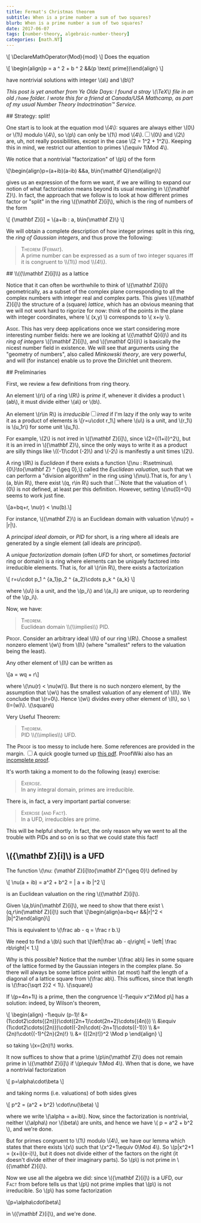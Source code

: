 ```yaml
---
title: Fermat's Christmas theorem
subtitle: When is a prime number a sum of two squares?
blurb: When is a prime number a sum of two squares?
date: 2017-06-07
tags: [number-theory, algebraic-number-theory]
categories: [math.NT]
---
```




\\[ \\DeclareMathOperator{Mod}{mod} \\]
Does the equation

\\[ \\begin{align}p = a ^ 2 + b ^ 2 &&(p \\text{ prime})\\end{align} \\]

have nontrivial solutions with integer \\(a\\) and \\(b\\)?

*This post is yet another from Ye Olde Days: I found a stray \\(\\TeX\\) file in an old `/home` folder. I wrote this for a friend at Canada/USA Mathcamp, as part of my usual Number Theory Indoctrination™ Service.*

<section>
## Strategy: split!

One start is to look at the equation mod \\(4\\): squares are always either \\(0\\) or 
\\(1\\) modulo \\(4\\), so \\(p\\) can only be \\(1\\) mod \\(4\\).<label for="sn-demo" class="margin-toggle sidenote-number"></label><input type="checkbox" id="sn-demo" class="margin-toggle"/><span class=sidenote>\\(0\\) and \\(2\\) are, uh, not really possibilities, except in the case \\(2 = 1^2 + 1^2\\).</span> Keeping this in mind, we restrict our attention to primes \\(\\equiv 1\\Mod 4\\).

We notice that a nontrivial "factorization" of \\(p\\) of the form

\\[\\begin{align}p=(a+ib)(a-ib) &&a, b\\in{\\mathbf Q}\\end{align}\\]

gives us an expression of the form we want, if we are willing to expand our
notion of what factorization means beyond its usual meaning in \\({\\mathbf Z}\\).
In fact, the approach that we follow
is to look at how different primes factor or "split" in the ring \\({\\mathbf Z}[i]\\),
which is the ring of numbers of the form

\\[ {\\mathbf Z}[i] = \\{a+ib : a, b\\in{\\mathbf Z}\\} \\]

We will obtain a complete description of how integer primes split in this ring, the
*ring of Gaussian integers*, and thus prove the following:

<blockquote>
<span style="font-variant:small-caps">Theorem (Fermat).</span><br>
A prime number can be expressed as a sum of two integer squares iff it is congruent to \\(1\\) mod \\(4\\).
</blockquote>
</section>

<section>
## \\({\\mathbf Z}[i]\\) as a lattice

Notice that it can often be worthwhile to think of \\({\\mathbf Z}[i]\\) geometrically, as a
subset of the complex plane corresponding to all the complex numbers with
integer real and complex parts. This gives \\({\\mathbf Z}[i]\\) the structure of a (square)
*lattice*, which has an obvious meaning that we will not work hard to
rigorize for now: think of the points in the plane with integer coordinates, where 
\\( (x,y) \\) corresponds to \\( x+iy \\).

<!-- Low-effort picture: -->
<!-- \\begin{tikzpicture} -->
<!-- \\begin{scope} -->
<!-- \\clip (-5,-5) rectangle (4cm,4cm); % Clips the picture... -->
<!-- \\draw[style=help lines,dashed] (-14,-14) grid[step=2cm] (14,14); % Draws a grid in the new coordinates. -->
<!-- \\foreach \\x in {-7,-6,...,7}{                           % Two indices running over each -->
<!--     \\foreach \\y in {-7,-6,...,7}{                       % node on the grid we have drawn -->
<!--     \\node[draw,circle,inner sep=2pt,fill] at (2*\\x,2*\\y) {}; % Places a dot at those points -->
<!--     } -->
<!-- } -->
<!-- \\end{scope} -->
<!-- \\end{tikzpicture} -->

<span style="font-variant:small-caps;">Aside</span>. This has very deep applications once we start considering more interesting number fields:
here we are looking at \\({\\mathbf Q}(i)\\) and its *ring of integers* \\({\\mathbf Z}[i]\\), and
\\({\\mathbf Q}(i)\\) is basically the nicest number field in existence. We will see that
arguments using the "geometry of numbers", also called *Minkowski theory*, are very powerful, and will (for instance) enable us to prove the
Dirichlet unit theorem.

<section>
</section>
## Preliminaries

First, we review a few definitions from ring theory.

<!-- \\begin{defn} -->
  An element \\(r\\) of a ring \\(R\\) is *prime* if, whenever it divides a
  product \\(ab\\), it must divide either \\(a\\) or \\(b\\).
<!-- \\end{defn} -->

<!-- \\begin{defn} -->
  An element \\(r\\in R\\) is *irreducible*<label for="sn-demo" class="margin-toggle sidenote-number"></label><input type="checkbox" id="sn-demo" class="margin-toggle"/><span class=sidenote>*irred* if I'm lazy</span> if the only way to write it as a product of elements is
  \\[r=u\\cdot r_1\\]
  where \\(u\\) is a unit, and \\(r_1\\) is \\(u_1r\\) for some unit \\(u_1\\).
<!-- \\end{defn} -->

For example, \\(2\\) is not irred in \\({\\mathbf Z}[i]\\), since \\(2={(1+i)}^2\\), but it is an irred
in \\({\\mathbf Z}\\), since the only ways to write it as a product are silly things like
\\((-1)\\cdot (-2)\\) and \\(-2\\) is manifestly a unit times \\(2\\).

A ring \\(R\\) is *Euclidean* if there exists a function \\[\\nu : R\\setminus\\{0\\}\\to{\\mathbf Z} ^ {\\geq 0},\\] called the
*Euclidean valuation*, such that we can perform a "division algorithm" in
the ring using \\(\\nu\\).That is, for any \\(a, b\\in R\\), there exist \\(q, r\\in R\\) such that<label for="sn-demo" class="margin-toggle sidenote-number"></label><input type="checkbox" id="sn-demo" class="margin-toggle"/><span class=sidenote>Note that the valuation of \\(0\\) is not defined, at least per this definition. However, setting \\(\\nu(0)=0\\) seems to work just fine.</span>


\\[a=bq+r, \\nu(r) < \\nu(b).\\]

For instance, \\({\\mathbf Z}\\) is an Euclidean domain with valuation \\(\\nu(r) = |r|\\).

A *principal ideal domain*, or *PID* for short, is a ring where
all ideals are generated by a single element (all ideals are *principal*).


A *unique factorization domain* (often *UFD* for short, or sometimes
*factorial* ring or domain) is a ring where elements can be uniquely
factored into irreducible elements. That is, for all \\(r\\in R\\), there exists a
factorization

\\[ r=u\\cdot p_1 ^ {a_1}p_2 ^ {a_2}\\cdots p_k ^ {a_k} \\]

where \\(u\\) is a unit, and the \\(p_i\\) and \\(a_i\\) are unique, up to reordering of
the \\(p_i\\).

Now, we have:

<blockquote>
<span style="font-variant:small-caps">Theorem</span>.<br>
Euclidean domain \\(\\implies\\) PID.
</blockquote>

<span style="font-variant:small-caps">Proof</span>.
Consider an arbitrary ideal \\(I\\) of our ring \\(R\\). Choose a smallest nonzero
element \\(w\\) from \\(I\\) (where "smallest" refers to the valuation being the least).

Any other element of \\(I\\) can be written as

\\[a = wq + r\\]

where \\(\\nu(r) < \\nu(w)\\). But there is no such nonzero element, by the
assumption that \\(w\\) has the smallest valuation of any element of \\(I\\). We
conclude that \\(r=0\\).
Hence \\(w\\) divides every other element of \\(I\\), so \\(I=(w)\\). \\(\\square\\)

Very Useful Theorem:

<blockquote>
<span style="font-variant:small-caps">Theorem</span>.<br>
PID \\(\\implies\\) UFD.
</blockquote>

The <span style="font-variant:small-caps">Proof</span> is too messy to include here. 
Some references are provided in the margin.
<label for="sn-demo" class="margin-toggle sidenote-number"></label><input type="checkbox" id="sn-demo" class="margin-toggle"/><span class=sidenote>A quick google turned up [this pdf](http://www.maths.nuigalway.ie/MA416/section4-2.pdf). ProofWiki also has an [incomplete proof](https://proofwiki.org/wiki/Principal_Ideal_Domain_is_Unique_Factorization_Domain).</span>

It's worth taking a moment to do the following (easy) exercise:

<blockquote>
<span style="font-variant:small-caps">Exercise</span>.<br>
In any integral domain, primes are irreducible.
</blockquote>

There is, in fact, a very important partial converse:

<blockquote>
<span style="font-variant:small-caps">Exercise (and Fact)</span>.<br>
In a UFD, irreducibles are prime.
</blockquote>

This will be helpful shortly. In fact, the only reason why we went to all the 
trouble with PIDs and so on is so that we could state this fact!

## \\({\\mathbf Z}[i]\\) is a UFD

The function \\(\\nu: {\\mathbf Z}[i]\\to{\\mathbf Z}^{\\geq 0}\\) defined by 

\\[ \\nu(a + ib) = a^2 + b^2 = | a + ib |^2 \\]

is an Euclidean valuation on the ring \\({\\mathbf Z}[i]\\).

Given \\(a,b\\in{\\mathbf Z}[i]\\), we need to show that there exist \\(q,r\\in{\\mathbf Z}[i]\\) such that
\\[\\begin{align}a=bq+r &&|r|^2 < |b|^2\\end{align}\\]

This is equivalent to \\(\\frac ab - q = \\frac r b.\\) 

We need to find a \\(b\\) such that
\\[\\left|\\frac ab - q\\right| = \\left| \\frac rb\\right|< 1.\\]

Why is this possible? Notice that the number \\(\\frac ab\\) lies in some square
of the lattice formed by the Gaussian integers in the complex plane. So there
will always be some lattice point within (at most) half the length of a
diagonal of a lattice square from \\(\\frac ab\\). This suffices, since that length
is \\(\\frac{\\sqrt 2}2 < 1\\). \\(\\square\\)

If \\(p=4n+1\\) is a prime, then the congruence \\[-1\\equiv x^2\\Mod p\\] has a solution: 
indeed, by Wilson's theorem,

\\[
  \\begin{align}
    -1\\equiv (p-1)! &= (1\\cdot2\\cdots{(2n)})\\cdot((2n+1)\\cdot(2n+2)\\cdots{(4n)}) \\\\
                     &\\equiv (1\\cdot2\\cdots{(2n)})\\cdot((-2n)\\cdot(-2n+1)\\cdots{(-1)}) \\\\
                     &= (2n)!\\cdot{(-1)^{2n}(2n)!} \\\\
                     &= {[(2n)!]}^2 \\Mod p
  \\end{align}
\\]

so taking \\(x=(2n)!\\) works.

It now suffices to show that a prime \\(p\\in{\\mathbf Z}\\) does not remain prime in \\({\\mathbf Z}[i]\\) if
\\(p\\equiv 1\\Mod 4\\).
When that is done, we have a nontrivial factorization

\\[ p=\\alpha\\cdot\\beta \\]

and taking norms (i.e. valuations) of both sides gives

\\[ p^2 = (a^2 + b^2) \\cdot\\nu(\\beta) \\]

where we write \\(\\alpha = a+ib\\). Now, since the factorization is nontrivial,
neither \\(\\alpha\\) nor \\(\\beta\\) are units, and hence we have \\( p = a^2 + b^2 \\), and we're done.

But for primes congruent to \\(1\\) modulo \\(4\\), we have our lemma which
states that there exists \\(x\\) such that \\(x^2+1\\equiv 0\\Mod 4\\). So
\\(p|x^2+1 = (x+i)(x-i)\\), but it does not divide either of the factors on the
right (it doesn't divide either of their imaginary parts).
So \\(p\\) is not prime in \\({\\mathbf Z}[i]\\).

Now we use all the algebra we did: since \\({\\mathbf Z}[i]\\) is a UFD, our <span style="font-variant:small-caps;">Fact</span>
from before tells us that \\(p\\) not prime implies that \\(p\\) is not irreducible. So \\(p\\) has some factorization

\\[p=\\alpha\\cdot\\beta\\]

in \\({\\mathbf Z}[i]\\), and we're done.
